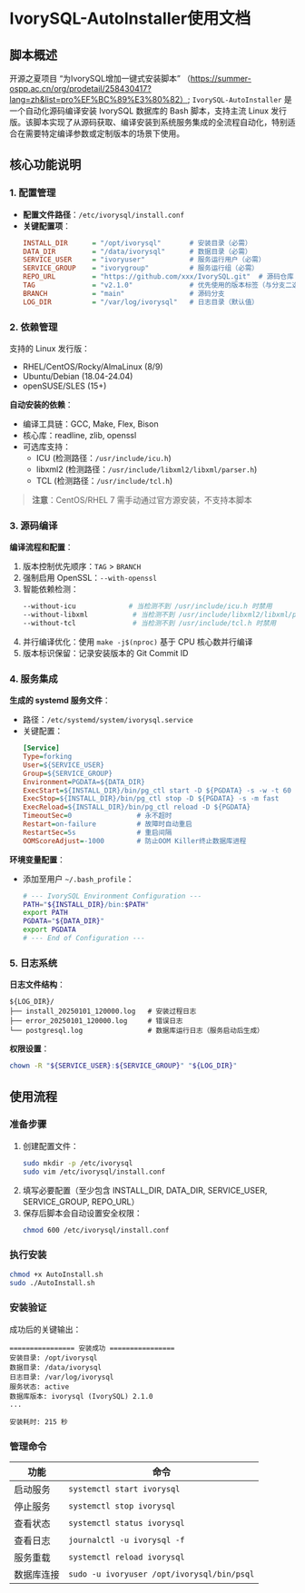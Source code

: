 
# IvorySQL-AutoInstaller使用文档

## 脚本概述
开源之夏项目 “为IvorySQL增加一键式安装脚本” （https://summer-ospp.ac.cn/org/prodetail/258430417?lang=zh&list=pro%EF%BC%89%E3%80%82）;
`IvorySQL-AutoInstaller` 是一个自动化源码编译安装 IvorySQL 数据库的 Bash 脚本，支持主流 Linux 发行版。该脚本实现了从源码获取、编译安装到系统服务集成的全流程自动化，特别适合在需要特定编译参数或定制版本的场景下使用。

## 核心功能说明

### 1. 配置管理
- **配置文件路径**：`/etc/ivorysql/install.conf`
- **关键配置项**：
  ```ini
  INSTALL_DIR      = "/opt/ivorysql"       # 安装目录（必需）
  DATA_DIR         = "/data/ivorysql"      # 数据目录（必需）
  SERVICE_USER     = "ivoryuser"           # 服务运行用户（必需）
  SERVICE_GROUP    = "ivorygroup"          # 服务运行组（必需）
  REPO_URL         = "https://github.com/xxx/IvorySQL.git"  # 源码仓库（必需）
  TAG              = "v2.1.0"              # 优先使用的版本标签（与分支二选一）
  BRANCH           = "main"                # 源码分支
  LOG_DIR          = "/var/log/ivorysql"   # 日志目录（默认值）
  ```

### 2. 依赖管理
支持的 Linux 发行版：
- RHEL/CentOS/Rocky/AlmaLinux (8/9)
- Ubuntu/Debian (18.04-24.04)
- openSUSE/SLES (15+)

**自动安装的依赖**：
- 编译工具链：GCC, Make, Flex, Bison
- 核心库：readline, zlib, openssl
- 可选库支持：
  - ICU (检测路径：`/usr/include/icu.h`)
  - libxml2 (检测路径：`/usr/include/libxml2/libxml/parser.h`)
  - TCL (检测路径：`/usr/include/tcl.h`)

> **注意**：CentOS/RHEL 7 需手动通过官方源安装，不支持本脚本

### 3. 源码编译
**编译流程和配置**：
1. 版本控制优先顺序：`TAG` > `BRANCH`
2. 强制启用 OpenSSL：`--with-openssl`
3. 智能依赖检测：
   ```bash
   --without-icu             # 当检测不到 /usr/include/icu.h 时禁用
   --without-libxml           # 当检测不到 /usr/include/libxml2/libxml/parser.h 时禁用
   --without-tcl              # 当检测不到 /usr/include/tcl.h 时禁用
   ```
4. 并行编译优化：使用 `make -j$(nproc)` 基于 CPU 核心数并行编译
5. 版本标识保留：记录安装版本的 Git Commit ID

### 4. 服务集成
**生成的 systemd 服务文件**：
- 路径：`/etc/systemd/system/ivorysql.service`
- 关键配置：
  ```ini
  [Service]
  Type=forking
  User=${SERVICE_USER}
  Group=${SERVICE_GROUP}
  Environment=PGDATA=${DATA_DIR}
  ExecStart=${INSTALL_DIR}/bin/pg_ctl start -D ${PGDATA} -s -w -t 60
  ExecStop=${INSTALL_DIR}/bin/pg_ctl stop -D ${PGDATA} -s -m fast
  ExecReload=${INSTALL_DIR}/bin/pg_ctl reload -D ${PGDATA}
  TimeoutSec=0                # 永不超时
  Restart=on-failure          # 故障时自动重启
  RestartSec=5s               # 重启间隔
  OOMScoreAdjust=-1000        # 防止OOM Killer终止数据库进程
  ```

**环境变量配置**：
- 添加至用户 `~/.bash_profile`：
  ```bash
  # --- IvorySQL Environment Configuration ---
  PATH="${INSTALL_DIR}/bin:$PATH"
  export PATH
  PGDATA="${DATA_DIR}"
  export PGDATA
  # --- End of Configuration ---
  ```

### 5. 日志系统
**日志文件结构**：
```
${LOG_DIR}/
├── install_20250101_120000.log   # 安装过程日志
├── error_20250101_120000.log     # 错误日志
└── postgresql.log                # 数据库运行日志（服务启动后生成）
```

**权限设置**：
```bash
chown -R "${SERVICE_USER}:${SERVICE_GROUP}" "${LOG_DIR}"
```

## 使用流程

### 准备步骤
1. 创建配置文件：
   ```bash
   sudo mkdir -p /etc/ivorysql
   sudo vim /etc/ivorysql/install.conf
   ```
2. 填写必要配置（至少包含 INSTALL_DIR, DATA_DIR, SERVICE_USER, SERVICE_GROUP, REPO_URL）
3. 保存后脚本会自动设置安全权限：
   ```bash
   chmod 600 /etc/ivorysql/install.conf
   ```

### 执行安装
```bash
chmod +x AutoInstall.sh
sudo ./AutoInstall.sh
```

### 安装验证
成功后的关键输出：
```text
================ 安装成功 ================
安装目录: /opt/ivorysql
数据目录: /data/ivorysql
日志目录: /var/log/ivorysql
服务状态: active
数据库版本: ivorysql (IvorySQL) 2.1.0
...

安装耗时: 215 秒
```

### 管理命令
| 功能 | 命令 |
|------|------|
| 启动服务 | `systemctl start ivorysql` |
| 停止服务 | `systemctl stop ivorysql` |
| 查看状态 | `systemctl status ivorysql` |
| 查看日志 | `journalctl -u ivorysql -f` |
| 服务重载 | `systemctl reload ivorysql` |
| 数据库连接 | `sudo -u ivoryuser /opt/ivorysql/bin/psql` |

